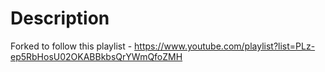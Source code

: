 # Description
Forked to follow this playlist - https://www.youtube.com/playlist?list=PLz-ep5RbHosU02OKABBkbsQrYWmQfoZMH
